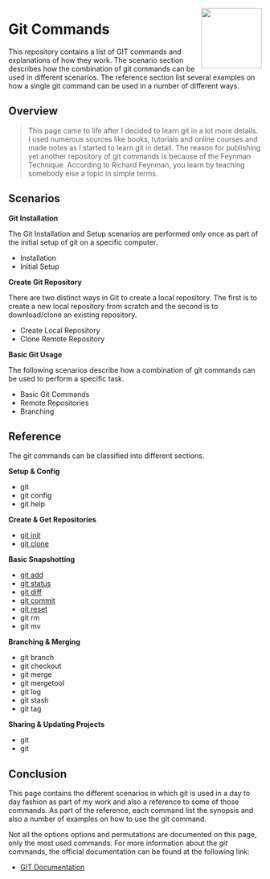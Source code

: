 <img
    src="https://raw.githubusercontent.com/Code2Bits/Git-Commands/master/images/git.png"
    width="120"
    align="right"
/>
# Git Commands
This repository contains a list of GIT commands and explanations of how they work. The scenario
section describes how the combination of git commands can be used in different scenarios. The
reference section list several examples on how a single git command can be used in a number
of different ways.

## Overview
> This page came to life after I decided to learn git in a lot more details. I used numerous sources
like books, tutorials and online courses and made notes as I started to learn git in detail. The reason
for publishing yet another repository of git commands is because of the Feynman Technique. According to
Richard Feynman, you learn by teaching somebody else a topic in simple terms.

## Scenarios
**Git Installation**

The Git Installation and Setup scenarios are performed only once as part of the initial setup of
git on a specific computer.
* Installation
* Initial Setup

**Create Git Repository**

There are two distinct ways in Git to create a local repository. The first is to create a new local
repository from scratch and the second is to download/clone an existing repository.
* Create Local Repository
* Clone Remote Repository

**Basic Git Usage**

The following scenarios describe how a combination of git commands can be used to perform a specific
task.
* Basic Git Commands
* Remote Repositories
* Branching


## Reference
The git commands can be classified into different sections.

**Setup & Config**
* git
* git config
* git help

**Create & Get Repositories**
* [git init](commands/git-init.md)
* [git clone](commands/git-clone.md)

**Basic Snapshotting**
* [git add](commands/git-add.md)
* [git status](commands/git-status.md)
* [git diff](commands/git-diff.md)
* [git commit](commands/git-commit.md)
* [git reset](commands/git-reset.md)
* git rm
* git mv

**Branching & Merging**
* git branch
* git checkout
* git merge
* git mergetool
* git log
* git stash
* git tag

**Sharing & Updating Projects**
* git
* git

## Conclusion
This page contains the different scenarios in which git is used in a day to day fashion
as part of my work and also a reference to some of those commands. As part of the reference,
each command list the synopsis and also a number of examples on how to use the git command.

Not all the options options and permutations are documented on this page, only the most used commands.
For more information about the *git* commands, the official documentation can be found at the following link:

* [GIT Documentation](https://git-scm.com/docs/git-init)

